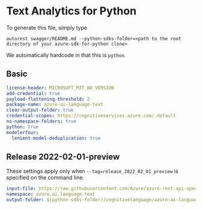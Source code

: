 # Text Analytics for Python

To generate this file, simply type

```
autorest swagger/README.md --python-sdks-folder=<path to the root directory of your azure-sdk-for-python clone>
```

We automatically hardcode in that this is `python`.

## Basic

```yaml
license-header: MICROSOFT_MIT_NO_VERSION
add-credential: true
payload-flattening-threshold: 2
package-name: azure-ai-language-text
clear-output-folder: true
credential-scopes: https://cognitiveservices.azure.com/.default
no-namespace-folders: true
python: true
modelerfour: 
  lenient-model-deduplication: true
```

## Release 2022-02-01-preview

These settings apply only when `--tag=release_2022_02_01_preview` is specified on the command line.

```yaml $(tag) == 'release_2022_02_01_preview'
input-file: https://raw.githubusercontent.com/Azure/azure-rest-api-specs/b1f3b5cea725a5f2fa2af06e20c5b5fd9f39ec20/specification/cognitiveservices/data-plane/Language/preview/2022-02-01-preview/textanalytics.json
namespace: azure.ai.language.text
output-folder: $(python-sdks-folder)/cognitivelanguage/azure-ai-language-text/azure/ai/language/text/_generated/
```
